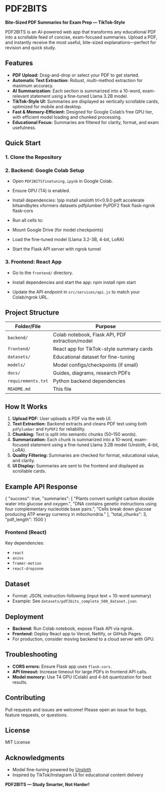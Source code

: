 # PDF2BITS

**Bite-Sized PDF Summaries for Exam Prep — TikTok-Style**

PDF2BITS is an AI-powered web app that transforms any educational PDF into a scrollable feed of concise, exam-focused summaries. Upload a PDF, and instantly receive the most useful, bite-sized explanations—perfect for revision and quick study.

## Features

- **PDF Upload:** Drag-and-drop or select your PDF to get started.
- **Automatic Text Extraction:** Robust, multi-method extraction for maximum accuracy.
- **AI Summarization:** Each section is summarized into a 10-word, exam-relevant statement using a fine-tuned Llama 3.2B model.
- **TikTok-Style UI:** Summaries are displayed as vertically scrollable cards, optimized for mobile and desktop.
- **Fast & Memory-Efficient:** Designed for Google Colab’s free GPU tier, with efficient model loading and chunked processing.
- **Educational Focus:** Summaries are filtered for clarity, format, and exam usefulness.

## Quick Start

### 1. Clone the Repository


### 2. Backend: Google Colab Setup

- Open `PDF2BITSfinetuning.ipynb` in Google Colab.
- Ensure GPU (T4) is enabled.
- Install dependencies:
!pip install unsloth trl<0.9.0 peft accelerate bitsandbytes xformers datasets pdfplumber PyPDF2 flask flask-ngrok flask-cors

- Run all cells to:
- Mount Google Drive (for model checkpoints)
- Load the fine-tuned model (Llama 3.2-3B, 4-bit, LoRA)
- Start the Flask API server with ngrok tunnel

### 3. Frontend: React App

- Go to the `frontend/` directory.
- Install dependencies and start the app:
npm install
npm start


- Update the API endpoint in `src/services/api.js` to match your Colab/ngrok URL.

## Project Structure

| Folder/File            | Purpose                                           |
|------------------------|--------------------------------------------------|
| `backend/`             | Colab notebook, Flask API, PDF extraction/model  |
| `frontend/`            | React app for TikTok-style summary cards         |
| `datasets/`            | Educational dataset for fine-tuning              |
| `models/`              | Model configs/checkpoints (if small)             |
| `docs/`                | Guides, diagrams, research PDFs                  |
| `requirements.txt`     | Python backend dependencies                      |
| `README.md`            | This file                                        |

## How It Works

1. **Upload PDF:** User uploads a PDF via the web UI.
2. **Text Extraction:** Backend extracts and cleans PDF text using both `pdfplumber` and `PyPDF2` for reliability.
3. **Chunking:** Text is split into semantic chunks (50–150 words).
4. **Summarization:** Each chunk is summarized into a 10-word, exam-focused statement using a fine-tuned Llama 3.2B model (Unsloth, 4-bit, LoRA).
5. **Quality Filtering:** Summaries are checked for format, educational value, and clarity.
6. **UI Display:** Summaries are sent to the frontend and displayed as scrollable cards.

## Example API Response
{
"success": true,
"summaries": [
"Plants convert sunlight carbon dioxide water into glucose and oxygen.",
"DNA contains genetic instructions using four complementary nucleotide base pairs.",
"Cells break down glucose producing ATP energy currency in mitochondria."
],
"total_chunks": 3,
"pdf_length": 1500
}



### Frontend (React)

Key dependencies:

- `react`
- `axios`
- `framer-motion`
- `react-dropzone`

## Dataset

- Format: JSON, instruction-following (input text + 10-word summary)
- Example: See `datasets/pdf2bits_complete_500_dataset.json`

## Deployment

- **Backend:** Run Colab notebook, expose Flask API via ngrok.
- **Frontend:** Deploy React app to Vercel, Netlify, or GitHub Pages.
- For production, consider moving backend to a cloud server with GPU.

## Troubleshooting

- **CORS errors:** Ensure Flask app uses `flask-cors`.
- **API timeout:** Increase timeout for large PDFs in frontend API calls.
- **Model memory:** Use T4 GPU (Colab) and 4-bit quantization for best results.

## Contributing

Pull requests and issues are welcome! Please open an issue for bugs, feature requests, or questions.

## License

MIT License

## Acknowledgments

- Model fine-tuning powered by [Unsloth](https://github.com/unslothai/unsloth)
- Inspired by TikTok/Instagram UI for educational content delivery

**PDF2BITS — Study Smarter, Not Harder!**



